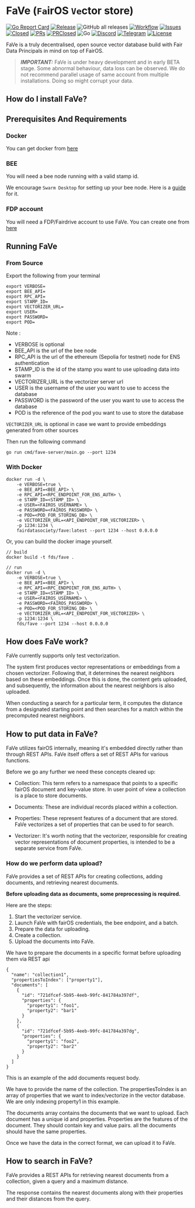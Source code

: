 # FaVe (`Fa`irOS `Ve`ctor store)

[![Go Report Card](https://goreportcard.com/badge/github.com/fairDataSociety/FaVe?style=for-the-badge)](https://goreportcard.com/report/github.com/fairDataSociety/FaVe)
[![Release](https://img.shields.io/github/v/release/fairDataSociety/FaVe?include_prereleases&style=for-the-badge)](https://github.com/fairDataSociety/FaVe/releases)
![GitHub all releases](https://img.shields.io/github/downloads/fairDataSociety/FaVe/total?style=for-the-badge)
[![Workflow](https://img.shields.io/github/actions/workflow/status/fairDataSociety/FaVe/release.yaml?branch=master&style=for-the-badge)](https://github.com/fairDataSociety/FaVe/actions)
[![Issues](https://img.shields.io/github/issues-raw/fairDataSociety/FaVe?style=for-the-badge)](https://github.com/fairDataSociety/FaVe/issues)
[![Closed](https://img.shields.io/github/issues-closed-raw/fairDataSociety/FaVe?style=for-the-badge)](https://github.com/fairDataSociety/FaVe/issues?q=is%3Aissue+is%3Aclosed)
[![PRs](https://img.shields.io/github/issues-pr/fairDataSociety/FaVe?style=for-the-badge)](https://github.com/fairDataSociety/FaVe/pulls)
[![PRClosed](https://img.shields.io/github/issues-pr-closed-raw/fairDataSociety/FaVe?style=for-the-badge)](https://github.com/fairDataSociety/FaVe/pulls?q=is%3Apr+is%3Aclosed)
![Go](https://img.shields.io/github/go-mod/go-version/fairDataSociety/FaVe?style=for-the-badge&logo=go)
[![Discord](https://img.shields.io/discord/888359049551310869?style=for-the-badge&logo=discord)](https://discord.com/invite/KrVTmahcUA)
[![Telegram](https://img.shields.io/badge/-telegram-red?color=86d5f7&logo=telegram&style=for-the-badge)](https://t.me/joinchat/GCEfnpZbpfZgVyoK)
[![License](https://img.shields.io/badge/License-AGPL_v3-blue.svg?style=for-the-badge)](https://opensource.org/license/agpl-v3/)


FaVe is a truly decentralised, open source vector database build with Fair Data Principals in mind on top of FairOS.

> **_IMPORTANT:_**  FaVe is under heavy development and in early BETA stage. Some abnormal behaviour, data loss can be observed. We do not recommend parallel usage of same account from multiple installations. Doing so might corrupt your data.

## How do I install FaVe?

## Prerequisites And Requirements

### Docker
You can get docker from [here](https://docs.docker.com/get-docker/)

### BEE
You will need a bee node running with a valid stamp id.

We encourage `Swarm Desktop` for setting up your bee node. Here is a [guide](https://medium.com/ethereum-swarm/upgrading-swarm-deskotp-app-beta-from-an-ultra-light-to-a-light-node-65d52cab7f2c) for it.

### FDP account
You will need a FDP/Fairdrive account to use FaVe. You can create one from [here](https://create-account.fairdatasociety.org/)

## Running FaVe

### From Source
Export the following from your terminal
```
export VERBOSE=                       
export BEE_API=
export RPC_API=
export STAMP_ID=
export VECTORIZER_URL=
export USER=
export PASSWORD=
export POD=
```

Note :
- VERBOSE is optional
- BEE_API is the url of the bee node
- RPC_API is the url of the ethereum (Sepolia for testnet) node for ENS authentication
- STAMP_ID is the id of the stamp you want to use uploading data into swarm
- VECTORIZER_URL is the vectorizer server url
- USER is the username of the user you want to use to access the database
- PASSWORD is the password of the user you want to use to access the database
- POD is the reference of the pod you want to use to store the database

`VECTORIZER_URL` is optional in case we want to provide embeddings generated from other sources

Then run the following command
```
go run cmd/fave-server/main.go --port 1234
```

### With Docker

```
docker run -d \
    -e VERBOSE=true \
    -e BEE_API=<BEE_API> \
    -e RPC_API=<RPC_ENDPOINT_FOR_ENS_AUTH> \
    -e STAMP_ID=<STAMP_ID> \
    -e USER=<FAIROS_USERNAME> \
    -e PASSWORD=<FAIROS_PASSWORD> \
    -e POD=<POD_FOR_STORING_DB> \
    -e VECTORIZER_URL=<API_ENDPOINT_FOR_VECTORIZER> \
    -p 1234:1234 \
    fairdatasociety/fave:latest --port 1234 --host 0.0.0.0 
```

Or, you can build the docker image yourself.

```
// build 
docker build -t fds/fave .

// run
docker run -d \
    -e VERBOSE=true \
    -e BEE_API=<BEE_API> \
    -e RPC_API=<RPC_ENDPOINT_FOR_ENS_AUTH> \
    -e STAMP_ID=<STAMP_ID> \
    -e USER=<FAIROS_USERNAME> \
    -e PASSWORD=<FAIROS_PASSWORD> \
    -e POD=<POD_FOR_STORING_DB> \
    -e VECTORIZER_URL=<API_ENDPOINT_FOR_VECTORIZER> \
    -p 1234:1234 \
    fds/fave --port 1234 --host 0.0.0.0 

```

## How does FaVe work?

FaVe currently supports only test vectorization.

The system first produces vector representations or embeddings from a chosen vectorizer. Following that,
it determines the nearest neighbors based on these embeddings. Once this is done, the content gets uploaded,
and subsequently, the information about the nearest neighbors is also uploaded.

When conducting a search for a particular term, it computes the distance from a designated starting point and
then searches for a match within the precomputed nearest neighbors.

## How to put data in FaVe?

FaVe utilizes fairOS internally, meaning it's embedded directly rather than through REST APIs.
FaVe itself offers a set of REST APIs for various functions.

Before we go any further we need these concepts cleared up:

- Collection: This term refers to a namespace that points to a specific fairOS document and key-value store.
  In user point of view a collection is a place to store documents.

- Documents: These are individual records placed within a collection.

- Properties: These represent features of a document that are stored. FaVe vectorizes a set of properties that can be used to for search.

- Vectorizer: It's worth noting that the vectorizer, responsible for creating vector representations of document properties, is intended to be a separate service from FaVe.

### How do we perform data upload?

FaVe provides a set of REST APIs for creating collections, adding documents, and retrieving nearest documents.

**Before uploading data as documents, some preprocessing is required.**

Here are the steps:

1. Start the vectorizer service.
2. Launch FaVe with fairOS credentials, the bee endpoint, and a batch.
3. Prepare the data for uploading.
4. Create a collection.
5. Upload the documents into FaVe.

We have to prepare the documents in a specific format before uploading them via REST api

```
{
  "name": "collection1",
  "propertiesToIndex": ["property1"],
  "documents": [
    {
      "id": "721dfcef-5b95-4eeb-99fc-841784a397df",
      "properties": {
        "property1": "foo1",
        "property2": "bar1"
      }
    },
    {
      "id": "721dfcef-5b95-4eeb-99fc-841784a397dg",
      "properties": {
        "property1": "foo2",
        "property2": "bar2"
      }
    }
  ]
}
```
This is an example of the add documents request body.

We have to provide the name of the collection. The propertiesToIndex is an array of properties that we want to index/vectorize in the vector database.
We are only indexing property1 in this example.

The documents array contains the documents that we want to upload. Each document has a unique id and properties.
Properties are the features of the document. They should contain key and value pairs. all the documents should have the same properties.

Once we have the data in the correct format, we can upload it to FaVe.

## How to search in FaVe?

FaVe provides a REST APIs for retrieving nearest documents from a collection, given a query and a maximum distance.

The response contains the nearest documents along with their properties and their distances from the query.
